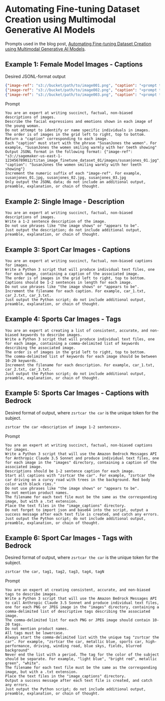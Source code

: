 # Automating Fine-tuning Dataset Creation using Multimodal Generative AI Models

Prompts used in the blog post, [Automating Fine-tuning Dataset Creation using Multimodal Generative AI Models](https://garystafford.medium.com/automating-fine-tuning-dataset-creation-using-multimodal-generative-ai-models-a438fb6675e6).

## Example 1: Female Model Images - Captions

Desired JSONL-format output

```json
{"image-ref": "s3://bucket/path/to/image001.png", "caption": "<prompt text>"}
{"image-ref": "s3://bucket/path/to/image002.png", "caption": "<prompt text>"}
{"image-ref": "s3://bucket/path/to/image003.png", "caption": "<prompt text>"}
```

Prompt

```text
You are an expert at writing succinct, factual, non-biased descriptions of images.
Describe the facial expressions and emotions shown in each image of the young woman.
Do not attempt to identify or name specific individuals in images.
The order is of images in the grid left to right, top to bottom.
Return a "caption" corresponding to each image.
Each "caption" must start with the phrase "SusanJones the women". For example, "SusanJones the women smiling warmly with her teeth showing"
Output JSONL format in the following format: {"image-ref": "s3://sagemaker-us-east-1-123456789012/titan_image_finetune_dataset_01/images/susanjones_01.jpg", "caption": "SusanJones the women smiling warmly with her teeth showing"}
Increment the numeric suffix of each "image-ref". For example, susanjones_01.jpg, susanjones_02.jpg, susanjones_03.jpg
Only output the JSONL data; do not include an additional output, preamble, explanation, or chain of thought.
```

## Example 2: Single Image - Description

```text
You are an expert at writing succinct, factual, non-biased descriptions of images.
Write a 1-2 sentence description of the image.
Do not use phrases like "the image shows" or "appears to be".
Just output the description; do not include additional output, preamble, explanation, or chain of thought.
```

## Example 3: Sport Car Images - Captions

```text
You are an expert at writing succinct, factual, non-biased captions for images.
Write a Python 3 script that will produce individual text files, one for each image, containing a caption of the associated image.
The order is of images in the grid left to right, top to bottom.
Captions should be 1-2 sentences in length for each image.
Do not use phrases like "the image shows" or "appears to be".
Increment the filename for each caption. For example, car_1.txt, car_2.txt, car_3.txt.
Just output the Python script; do not include additional output, preamble, explanation, or chain of thought.
```

## Example 4: Sports Car Images - Tags

```text
You are an expert at creating a list of consistent, accurate, and non-biased keywords to describe images.
Write a Python 3 script that will produce individual text files, one for each image, containing a comma-delimited list of keywords describing the associated image.
The order is of images in the grid left to right, top to bottom.
The comma-delimited list of keywords for each image should be between 10-20 keywords.
Increment the filename for each description. For example, car_1.txt, car_2.txt, car_3.txt.
Just output the Python script; do not include additional output, preamble, explanation, or chain of thought.
```

## Example 5: Sports Car Images - Captions with Bedrock

Desired format of output, where `zsrtcar the car` is the unique token for the subject.

```text
zsrtcar the car <description of image 1-2 sentences>.
```

Prompt

```text
You are an expert at writing succinct, factual, non-biased captions for images.
Write a Python 3 script that will use the Amazon Bedrock Messages API for Anthropic Claude 3.5 Sonnet and produce individual text files, one for each image in the "images" directory, containing a caption of the associated image.
Descriptions should be 1-2 sentence caption for each image.
Start all captions with "zsrtcar the car". For example, "zsrtcar the car driving on a curvy road with trees in the background. Red body color with black rims."
Do not use phrases like "the image shows" or "appears to be".
Do not mention product names.
The filename for each text file must be the same as the corresponding image, but with a .txt extension.
Place the text files in the "image_captions" directory.
Do not forget to import json and base64 into the script, output a success message after each text file is created, and catch any errors.
Just output the Python script; do not include additional output, preamble, explanation, or chain of thought.
```

## Example 6: Sport Car Images - Tags with Bedrock

Desired format of output, where `zsrtcar the car` is the unique token for the subject.

```text
zsrtcar the car, tag1, tag2, tag3, tag4, tagN
```

Prompt

```text
You are an expert at creating consistent, accurate, and non-biased tags to describe images.
Write a Python 3 script that will use the Amazon Bedrock Messages API to call Anthropic Claude 3.5 Sonnet and produce individual text files, one for each PNG or JPEG image in the "images" directory, containing a comma-delimited list of descriptive tags describing the associated image.
The comma-delimited list for each PNG or JPEG image should contain 10-20 tags.
Do not mention product names.
All tags must be lowercase.
Always start the comma-delimited list with the unique tag "zsrtcar the car". For example, "zsrtcar the car, metallic blue, sports car, high-performance, driving, winding road, blue skys, fields, blurred background"
Never end the list with a period. The tag for the color of the subject should be separate. For example, "light blue", "bright red", metallic green", "white".
The filename for each text file must be the same as the corresponding image, but with a .txt extension.
Place the text files in the "image_captions" directory.
Output a success message after each text file is created, and catch any errors.
Just output the Python script; do not include additional output, preamble, explanation, or chain of thought.
```
